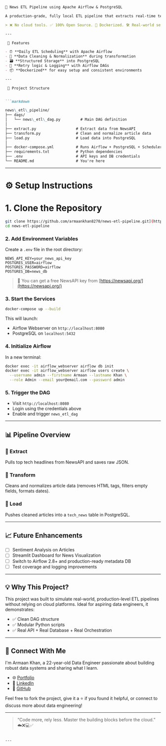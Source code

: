 
```markdown
📰 News ETL Pipeline using Apache Airflow & PostgreSQL

A production-grade, fully local ETL pipeline that extracts real-time tech news from NewsAPI, transforms the data, and loads it into a PostgreSQL database — all orchestrated using Apache Airflow.

> ❌ No cloud tools. ✅ 100% Open Source. 🐳 Dockerized. 🛠️ Real-world setup.

---

 📌 Features

- ⏰ **Daily ETL Scheduling** with Apache Airflow
- 🧪 **Data Cleaning & Normalization** during transformation
- 🗃️ **Structured Storage** into PostgreSQL
- 🔁 **Retry logic & Logging** with Airflow DAGs
- 📦 **Dockerized** for easy setup and consistent environments

---

 🧱 Project Structure


```markdown

news\_etl\_pipeline/
├── dags/
│   └── news\_etl\_dag.py         # Main DAG definition
│
├── extract.py                  # Extract data from NewsAPI
├── transform.py                # Clean and normalize article data
├── load.py                     # Load data into PostgreSQL
│
├── docker-compose.yml          # Runs Airflow + PostgreSQL + Scheduler
├── requirements.txt            # Python dependencies
├── .env                        # API keys and DB credentials
└── README.md                   # You're here

````

---

# ⚙️ Setup Instructions

# 1. Clone the Repository

```bash
git clone https://github.com/armaankhan8270/news-etl-pipeline.git](https://github.com/armaankhan8270/Airflow_Etl
cd news-etl-pipeline
````

### 2. Add Environment Variables

Create a `.env` file in the root directory:

```env
NEWS_API_KEY=your_news_api_key
POSTGRES_USER=airflow
POSTGRES_PASSWORD=airflow
POSTGRES_DB=news_db
```

> 🔑 You can get a free NewsAPI key from [https://newsapi.org/](https://newsapi.org/)

### 3. Start the Services

```bash
docker-compose up --build
```

This will launch:

* Airflow Webserver on `http://localhost:8080`
* PostgreSQL on `localhost:5432`

### 4. Initialize Airflow

In a new terminal:

```bash
docker exec -it airflow_webserver airflow db init
docker exec -it airflow_webserver airflow users create \
  --username admin --firstname Armaan --lastname Khan \
  --role Admin --email your@email.com --password admin
```

### 5. Trigger the DAG

* Visit `http://localhost:8080`
* Login using the credentials above
* Enable and trigger `news_etl_dag`

---

## 📊 Pipeline Overview

### 🔹 Extract

Pulls top tech headlines from NewsAPI and saves raw JSON.

### 🔹 Transform

Cleans and normalizes article data (removes HTML tags, filters empty fields, formats dates).

### 🔹 Load

Pushes cleaned articles into a `tech_news` table in PostgreSQL.

---

## 📈 Future Enhancements

* [ ] Sentiment Analysis on Articles
* [ ] Streamlit Dashboard for News Visualization
* [ ] Switch to Airflow 2.8+ and production-ready metadata DB
* [ ] Test coverage and logging improvements

---

## 💡 Why This Project?

This project was built to simulate real-world, production-level ETL pipelines without relying on cloud platforms. Ideal for aspiring data engineers, it demonstrates:

* ✅ Clean DAG structure
* ✅ Modular Python scripts
* ✅ Real API + Real Database + Real Orchestration

---

## 📣 Connect With Me

I'm Armaan Khan, a 22-year-old Data Engineer passionate about building robust data systems and sharing what I learn.

* 🌐 [Portfolio](https://armaanswiftserve.netlify.app/)
* 💼 [LinkedIn](https://linkedin.com/in/armaankhan8270)
* 🐙 [GitHub](https://github.com/armaankhan8270)

Feel free to fork the project, give it a ⭐ if you found it helpful, or connect to discuss more about data engineering!

---

> “Code more, rely less. Master the building blocks before the cloud.” ☁️❌💻✅

```

---

